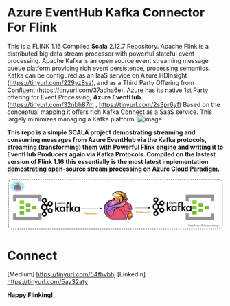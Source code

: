 # Azure EventHub Kafka Connector For Flink 
This is a FLINK 1.16 Compiled **Scala** 2.12.7 Repository. Apache Flink is a distributed big data stream processor with powerful stateful event processing. Apache Kafka is an open source event streaming message queue platform providing rich event persistence, processing semantics. Kafka can be configured as an IaaS service on Azure HDInsight (https://tinyurl.com/229yz8sa), and as a Third Party Offering from Confluent (https://tinyurl.com/37adha6e). Azure has its native 1st Party offering for Event Processing, **Azure EventHub**. (https://tinyurl.com/32nbh87m , https://tinyurl.com/2s3pr6yf)
Based on the conceptual mapping it offers rich Kafka Connect as a SaaS service. This largely minimizes managing a Kafka platform. 
![image](https://user-images.githubusercontent.com/41631964/210156734-0876a0a7-39ae-4277-b9d8-677185d3d1a3.png)

**This repo is a simple SCALA project demostrating streaming and consuming messages from Azure EventHub via the Kafka protocols, streaming (transforming) them with Powerful Flink engine and writing it to EventHub Producers again via Kafka Protocols. Compiled on the lastest version of Flink 1.16 this essentially is the most latest implementation demostrating open-source stream processing on Azure Cloud Paradigm.**

![alt text](https://github.com/keshavksingh/flink-azure-eventhub-kafka-connector/blob/main/Azure-Flink-Kafka-Connector.png?raw=true)

# Connect 
[Medium] https://tinyurl.com/54fhvbhj
[LinkedIn] https://tinyurl.com/5ay32aty

**Happy Flinking!**
